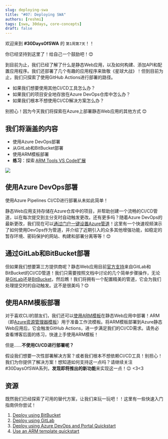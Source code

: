 ```yaml
---
slug: deploying-swa
title: "#07: Deploying SWA"
authors: [reshmi]
tags: [swa, 30days, core-concepts]
draft: false
---
```


欢迎来到 **#30DaysOfSWA** 的 `第1周第7天`！！

你已经坚持到这里了！给自己一个鼓励吧！😊

到目前为止，我们已经了解了什么是静态Web应用，以及如何构建、添加API和配置应用程序。我们还部署了几个有趣的应用程序来致敬《星球大战》！但到目前为止，我们只探索了使用GitHub Actions进行部署的路径。

* 如果我们想要使用其他CI/CD工具怎么办？
 * 如果我们的项目安全地存放在Azure DevOps仓库中怎么办？
 * 如果我们根本不想使用CI/CD解决方案怎么办？

别担心！因为今天我们将探索在Azure上部署静态Web应用的其他方式 😊

## 我们将涵盖的内容

* 使用Azure DevOps部署  
 * 从GitLab和BitBucket部署 
 * 使用ARM模板部署 
 * **练习**：探索 [ARM Tools VS Code扩展](https://docs.microsoft.com/en-us/azure/azure-resource-manager/templates/quickstart-create-templates-use-visual-studio-code?tabs=CLI)

![](../static/img/series/07-banner.png)

## 使用Azure DevOps部署

使用Azure Pipelines CI/CD进行部署从未如此简单！

静态Web应用支持存储在Azure仓库中的项目，并帮助创建一个流畅的CI/CD管道，以在每次提交到主分支时自动触发更改。还有更多吗？随着Azure DevOps的最新更改，我们现在可以[通过门户一键设置Azure管道](https://docs.microsoft.com/en-us/azure/static-web-apps/get-started-portal?tabs=vanilla-javascript&pivots=azure-devops)！这里有一个快速视频演示了如何使用DevOps作为管道，并介绍了近期引入的众多其他增强功能，如稳定的暂存环境、密码保护的网站、构建和部署分离等等！😊

## 通过GitLab和BitBucket部署

但如果我们想要第三方提供商呢？静态Web应用目前[官方支持](https://azure.microsoft.com/en-us/updates/public-preview-static-web-apps-now-supports-gitlab-and-bitbucket-for-cicd/)来自GitLab和BitBucket的CI/CD管道！我们只需要按照文档中讨论的几个简单步骤操作，无论是[GitLab](https://docs.microsoft.com/en-us/azure/static-web-apps/gitlab?tabs=vanilla-javascript)还是[BitBucket](https://docs.microsoft.com/en-us/azure/static-web-apps/bitbucket?tabs=vanilla-javascript)，然后瞧！我们将拥有一个配置精美的管道，它会为我们处理提交时的自动触发。这不是很美吗？😊

## 使用ARM模板部署

对于喜欢CLI的朋友们，我们还可以[使用ARM模板](https://docs.microsoft.com/en-us/azure/static-web-apps/publish-azure-resource-manager?tabs=azure-cli)在静态Web应用中部署！ARM（即[Azure资源管理器模板](https://docs.microsoft.com/en-us/azure/azure-resource-manager/templates/overview)）用于准备工作流模板。将ARM模板部署到Azure静态Web应用后，它会触发GitHub Actions，进一步满足我们的CI/CD需求。请务必查看博客后面的练习，快速上手使用ARM模板！

但是……**不使用CI/CD进行部署呢？**

假设我们想要一次性部署解决方案？或者我们根本不想依赖CI/CD工具！别担心！我们为你提供了解决方案！想知道如何支持这一点吗？请继续关注#30DaysOfSWA系列，**发现即将推出的新功能**来实现这一点！😉 <3<3

## 资源

既然我们已经探索了可用的替代方案，让我们来玩一玩吧！！这里有一些快速入门指南供你尝试！

1. [Deploy using BitBucket](https://aka.ms/swabitbucketsupport) 
2. [Deploy using GitLab](https://aka.ms/swagitlabsupport) 
3. [Deploy using Azure DevOps and Portal Quickstart](https://aka.ms/static-web-apps-publish-devops)  
4. [Use an ARM template quickstart](https://docs.microsoft.com/en-us/azure/static-web-apps/publish-azure-resource-manager?tabs=azure-cli)